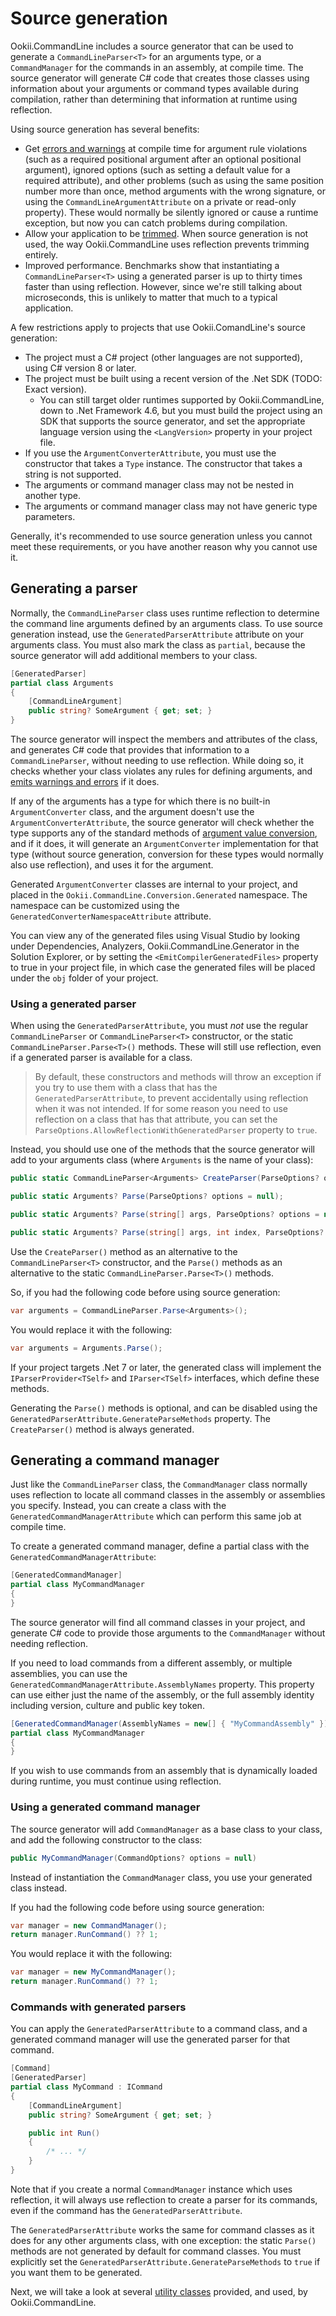 # Source generation

Ookii.CommandLine includes a source generator that can be used to generate a `CommandLineParser<T>`
for an arguments type, or a `CommandManager` for the commands in an assembly, at compile time. The
source generator will generate C# code that creates those classes using information about your
arguments or command types available during compilation, rather than determining that information at
runtime using reflection.

Using source generation has several benefits:

- Get [errors and warnings](TODO) at compile time for argument rule violations (such as a required
  positional argument after an optional positional argument), ignored options (such as setting a
  default value for a required attribute), and other problems (such as using the same position
  number more than once, method arguments with the wrong signature, or using the
  `CommandLineArgumentAttribute` on a private or read-only property). These would normally be
  silently ignored or cause a runtime exception, but now you can catch problems during compilation.
- Allow your application to be
  [trimmed](https://learn.microsoft.com/dotnet/core/deploying/trimming/trimming-options). When
  source generation is not used, the way Ookii.CommandLine uses reflection prevents trimming
  entirely.
- Improved performance. Benchmarks show that instantiating a `CommandLineParser<T>` using a
  generated parser is up to thirty times faster than using reflection. However, since we're still
  talking about microseconds, this is unlikely to matter that much to a typical application.

A few restrictions apply to projects that use Ookii.ComandLine's source generation:

- The project must a C# project (other languages are not supported), using C# version 8 or later.
- The project must be built using a recent version of the .Net SDK (TODO: Exact version).
  - You can still target older runtimes supported by Ookii.CommandLine, down to .Net Framework 4.6,
    but you must build the project using an SDK that supports the source generator, and set the
    appropriate language version using the `<LangVersion>` property in your project file.
- If you use the `ArgumentConverterAttribute`, you must use the constructor that takes a `Type`
  instance. The constructor that takes a string is not supported.
- The arguments or command manager class may not be nested in another type.
- The arguments or command manager class may not have generic type parameters.

Generally, it's recommended to use source generation unless you cannot meet these requirements, or
you have another reason why you cannot use it.

## Generating a parser

Normally, the `CommandLineParser` class uses runtime reflection to determine the command line
arguments defined by an arguments class. To use source generation instead, use the
`GeneratedParserAttribute` attribute on your arguments class. You must also mark the class as
`partial`, because the source generator will add additional members to your class.

```csharp
[GeneratedParser]
partial class Arguments
{
    [CommandLineArgument]
    public string? SomeArgument { get; set; }
}
```

The source generator will inspect the members and attributes of the class, and generates C# code
that provides that information to a `CommandLineParser`, without needing to use reflection. While
doing so, it checks whether your class violates any rules for defining arguments, and
[emits warnings and errors](TODO) if it does.

If any of the arguments has a type for which there is no built-in `ArgumentConverter` class, and
the argument doesn't use the `ArgumentConverterAttribute`, the source generator will check whether
the type supports any of the standard methods of [argument value conversion](Arguments.md#argument-value-conversion),
and if it does, it will generate an `ArgumentConverter` implementation for that type (without
source generation, conversion for these types would normally also use reflection), and uses it
for the argument.

Generated `ArgumentConverter` classes are internal to your project, and placed in the `Ookii.CommandLine.Conversion.Generated`
namespace. The namespace can be customized using the `GeneratedConverterNamespaceAttribute`
attribute.

You can view any of the generated files using Visual Studio by looking under Dependencies,
Analyzers, Ookii.CommandLine.Generator in the Solution Explorer, or by setting the
`<EmitCompilerGeneratedFiles>` property to true in your project file, in which case the generated
files will be placed under the `obj` folder of your project.

### Using a generated parser

When using the `GeneratedParserAttribute`, you must *not* use the regular `CommandLineParser` or
`CommandLineParser<T>` constructor, or the static `CommandLineParser.Parse<T>()` methods. These will
still use reflection, even if a generated parser is available for a class.

> By default, these constructors and methods will throw an exception if you try to use them with a
> class that has the `GeneratedParserAttribute`, to prevent accidentally using reflection when it
> was not intended. If for some reason you need to use reflection on a class that has that
> attribute, you can set the `ParseOptions.AllowReflectionWithGeneratedParser` property to `true`.

Instead, you should use one of the methods that the source generator will add to your arguments
class (where `Arguments` is the name of your class):

```csharp
public static CommandLineParser<Arguments> CreateParser(ParseOptions? options = null);

public static Arguments? Parse(ParseOptions? options = null);

public static Arguments? Parse(string[] args, ParseOptions? options = null);

public static Arguments? Parse(string[] args, int index, ParseOptions? options = null);
```

Use the `CreateParser()` method as an alternative to the `CommandLineParser<T>` constructor, and the
`Parse()` methods as an alternative to the static `CommandLineParser.Parse<T>()` methods.

So, if you had the following code before using source generation:

```csharp
var arguments = CommandLineParser.Parse<Arguments>();
```

You would replace it with the following:

```csharp
var arguments = Arguments.Parse();
```

If your project targets .Net 7 or later, the generated class will implement the `IParserProvider<TSelf>`
and `IParser<TSelf>` interfaces, which define these methods.

Generating the `Parse()` methods is optional, and can be disabled using the
`GeneratedParserAttribute.GenerateParseMethods` property. The `CreateParser()` method is always
generated.

## Generating a command manager

Just like the `CommandLineParser` class, the `CommandManager` class normally uses reflection to
locate all command classes in the assembly or assemblies you specify. Instead, you can create a
class with the `GeneratedCommandManagerAttribute` which can perform this same job at compile time.

To create a generated command manager, define a partial class with the
`GeneratedCommandManagerAttribute`:

```csharp
[GeneratedCommandManager]
partial class MyCommandManager
{
}
```

The source generator will find all command classes in your project, and generate C# code to provide
those arguments to the `CommandManager` without needing reflection.

If you need to load commands from a different assembly, or multiple assemblies, you can use the
`GeneratedCommandManagerAttribute.AssemblyNames` property. This property can use either just the
name of the assembly, or the full assembly identity including version, culture and public key
token.

```csharp
[GeneratedCommandManager(AssemblyNames = new[] { "MyCommandAssembly" })]
partial class MyCommandManager
{
}
```

If you wish to use commands from an assembly that is dynamically loaded during runtime, you must
continue using reflection.

### Using a generated command manager

The source generator will add `CommandManager` as a base class to your class, and add the
following constructor to the class:

```csharp
public MyCommandManager(CommandOptions? options = null)
```

Instead of instantiation the `CommandManager` class, you use your generated class instead.

If you had the following code before using source generation:

```csharp
var manager = new CommandManager();
return manager.RunCommand() ?? 1;
```

You would replace it with the following:

```csharp
var manager = new MyCommandManager();
return manager.RunCommand() ?? 1;
```

### Commands with generated parsers

You can apply the `GeneratedParserAttribute` to a command class, and a generated command manager
will use the generated parser for that command.

```csharp
[Command]
[GeneratedParser]
partial class MyCommand : ICommand
{
    [CommandLineArgument]
    public string? SomeArgument { get; set; }

    public int Run()
    {
        /* ... */
    }
}
```

Note that if you create a normal `CommandManager` instance which uses reflection, it will always use
reflection to create a parser for its commands, even if the command has the
`GeneratedParserAttribute`.

The `GeneratedParserAttribute` works the same for command classes as it does for any other arguments
class, with one exception: the static `Parse()` methods are not generated by default for command
classes. You must explicitly set the `GeneratedParserAttribute.GenerateParseMethods` to `true` if
you want them to be generated.

Next, we will take a look at several [utility classes](Utilities.md) provided, and used, by
Ookii.CommandLine.
